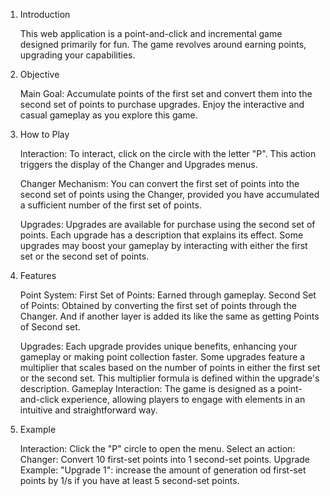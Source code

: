 1. Introduction

    This web application is a point-and-click and incremental game designed primarily for fun. The game revolves around earning points, upgrading your capabilities.


2. Objective

    Main Goal:
        Accumulate points of the first set and convert them into the second set of points to purchase upgrades.
        Enjoy the interactive and casual gameplay as you explore this game.


3. How to Play

    Interaction:
        To interact, click on the circle with the letter "P". This action triggers the display of the Changer and Upgrades menus.

    Changer Mechanism:
        You can convert the first set of points into the second set of points using the Changer, provided you have accumulated a sufficient number of the first set of points.

    Upgrades:
        Upgrades are available for purchase using the second set of points.
        Each upgrade has a description that explains its effect. Some upgrades may boost your gameplay by interacting with either the first set or the second set of points.


4. Features

    Point System:
        First Set of Points: Earned through gameplay.
        Second Set of Points: Obtained by converting the first set of points through the Changer.
        And if another layer is added its like the same as getting Points of Second set.

    Upgrades:
        Each upgrade provides unique benefits, enhancing your gameplay or making point collection faster.
        Some upgrades feature a multiplier that scales based on the number of points in either the first set or the second set. This multiplier formula is defined within the upgrade's description.
    Gameplay Interaction:
        The game is designed as a point-and-click experience, allowing players to engage with elements in an intuitive and straightforward way.


5. Example

    Interaction:
        Click the "P" circle to open the menu. Select an action:
        Changer: Convert 10 first-set points into 1 second-set points.
        Upgrade Example:
            "Upgrade 1": increase the amount of generation od first-set points by 1/s if you have at least 5 second-set points.

